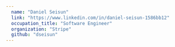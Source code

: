 ```yaml
---
  name: "Daniel Seisun"
  link: "https://www.linkedin.com/in/daniel-seisun-1586bb12"
  occupation_title: "Software Engineer"
  organization: "Stripe"
  github: "dseisun"
---
```

